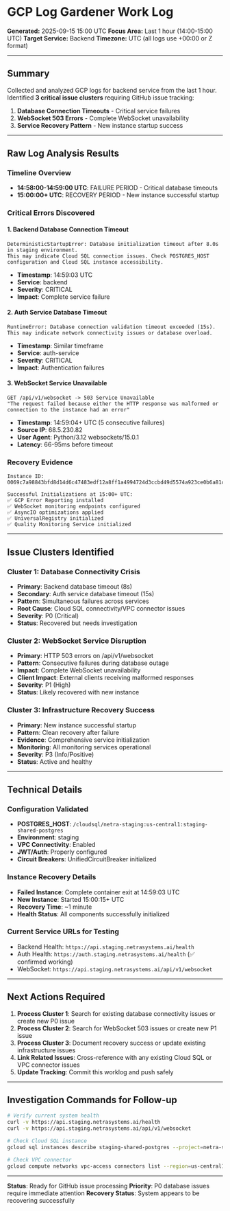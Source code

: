 # GCP Log Gardener Work Log

**Generated:** 2025-09-15 15:00 UTC
**Focus Area:** Last 1 hour (14:00-15:00 UTC)
**Target Service:** Backend
**Timezone:** UTC (all logs use +00:00 or Z format)

---

## Summary

Collected and analyzed GCP logs for backend service from the last 1 hour. Identified **3 critical issue clusters** requiring GitHub issue tracking:

1. **Database Connection Timeouts** - Critical service failures
2. **WebSocket 503 Errors** - Complete WebSocket unavailability
3. **Service Recovery Pattern** - New instance startup success

---

## Raw Log Analysis Results

### Timeline Overview
- **14:58:00-14:59:00 UTC**: FAILURE PERIOD - Critical database timeouts
- **15:00:00+ UTC**: RECOVERY PERIOD - New instance successful startup

### Critical Errors Discovered

#### 1. Backend Database Connection Timeout
```
DeterministicStartupError: Database initialization timeout after 8.0s in staging environment.
This may indicate Cloud SQL connection issues. Check POSTGRES_HOST configuration and Cloud SQL instance accessibility.
```
- **Timestamp**: 14:59:03 UTC
- **Service**: backend
- **Severity**: CRITICAL
- **Impact**: Complete service failure

#### 2. Auth Service Database Timeout
```
RuntimeError: Database connection validation timeout exceeded (15s).
This may indicate network connectivity issues or database overload.
```
- **Timestamp**: Similar timeframe
- **Service**: auth-service
- **Severity**: CRITICAL
- **Impact**: Authentication failures

#### 3. WebSocket Service Unavailable
```
GET /api/v1/websocket -> 503 Service Unavailable
"The request failed because either the HTTP response was malformed or connection to the instance had an error"
```
- **Timestamp**: 14:59:04+ UTC (5 consecutive failures)
- **Source IP**: 68.5.230.82
- **User Agent**: Python/3.12 websockets/15.0.1
- **Latency**: 66-95ms before timeout

### Recovery Evidence
```
Instance ID: 0069c7a98843bfd8d14d6c47483edf12a8ff1a4994724d3ccbd49d5574a923ce0b6a81c4b14d15a1d20faa21374bde3dd1c49b81f2a41380fb30cc71eb314620d000f291e0435b536fedf55be9f737

Successful Initializations at 15:00+ UTC:
✅ GCP Error Reporting installed
✅ WebSocket monitoring endpoints configured
✅ AsyncIO optimizations applied
✅ UniversalRegistry initialized
✅ Quality Monitoring Service initialized
```

---

## Issue Clusters Identified

### **Cluster 1: Database Connectivity Crisis**
- **Primary**: Backend database timeout (8s)
- **Secondary**: Auth service database timeout (15s)
- **Pattern**: Simultaneous failures across services
- **Root Cause**: Cloud SQL connectivity/VPC connector issues
- **Severity**: P0 (Critical)
- **Status**: Recovered but needs investigation

### **Cluster 2: WebSocket Service Disruption**
- **Primary**: HTTP 503 errors on /api/v1/websocket
- **Pattern**: Consecutive failures during database outage
- **Impact**: Complete WebSocket unavailability
- **Client Impact**: External clients receiving malformed responses
- **Severity**: P1 (High)
- **Status**: Likely recovered with new instance

### **Cluster 3: Infrastructure Recovery Success**
- **Primary**: New instance successful startup
- **Pattern**: Clean recovery after failure
- **Evidence**: Comprehensive service initialization
- **Monitoring**: All monitoring services operational
- **Severity**: P3 (Info/Positive)
- **Status**: Active and healthy

---

## Technical Details

### Configuration Validated
- **POSTGRES_HOST**: `/cloudsql/netra-staging:us-central1:staging-shared-postgres`
- **Environment**: staging
- **VPC Connectivity**: Enabled
- **JWT/Auth**: Properly configured
- **Circuit Breakers**: UnifiedCircuitBreaker initialized

### Instance Recovery Details
- **Failed Instance**: Complete container exit at 14:59:03 UTC
- **New Instance**: Started 15:00:15+ UTC
- **Recovery Time**: ~1 minute
- **Health Status**: All components successfully initialized

### Current Service URLs for Testing
- Backend Health: `https://api.staging.netrasystems.ai/health`
- Auth Health: `https://auth.staging.netrasystems.ai/health` (✅ confirmed working)
- WebSocket: `https://api.staging.netrasystems.ai/api/v1/websocket`

---

## Next Actions Required

1. **Process Cluster 1**: Search for existing database connectivity issues or create new P0 issue
2. **Process Cluster 2**: Search for WebSocket 503 issues or create new P1 issue
3. **Process Cluster 3**: Document recovery success or update existing infrastructure issues
4. **Link Related Issues**: Cross-reference with any existing Cloud SQL or VPC connector issues
5. **Update Tracking**: Commit this worklog and push safely

---

## Investigation Commands for Follow-up

```bash
# Verify current system health
curl -v https://api.staging.netrasystems.ai/health
curl -v https://api.staging.netrasystems.ai/api/v1/websocket

# Check Cloud SQL instance
gcloud sql instances describe staging-shared-postgres --project=netra-staging

# Check VPC connector
gcloud compute networks vpc-access connectors list --region=us-central1
```

---

**Status**: Ready for GitHub issue processing
**Priority**: P0 database issues require immediate attention
**Recovery Status**: System appears to be recovering successfully